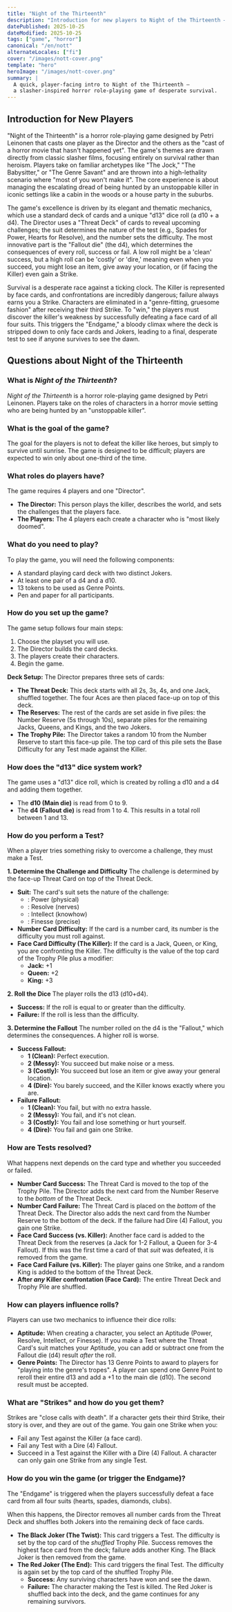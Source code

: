 ```yaml
---
title: "Night of the Thirteenth"
description: "Introduction for new players to Night of the Thirteenth — a slasher-style horror RPG by Petri Leinonen."
datePublished: 2025-10-25
dateModified: 2025-10-25
tags: ["game", "horror"]
canonical: "/en/nott"
alternateLocales: ["fi"]
cover: "/images/nott-cover.png"
template: "hero"
heroImage: "/images/nott-cover.png"
summary: |
  A quick, player-facing intro to Night of the Thirteenth —
  a slasher-inspired horror role-playing game of desperate survival.
---
```


## Introduction for New Players

"Night of the Thirteenth" is a horror role-playing game designed by Petri Leinonen that casts one player as the Director and the others as the "cast of a horror movie that hasn't happened yet". The game's themes are drawn directly from classic slasher films, focusing entirely on survival rather than heroism. Players take on familiar archetypes like "The Jock," "The Babysitter," or "The Genre Savant" and are thrown into a high-lethality scenario where "most of you won't make it". The core experience is about managing the escalating dread of being hunted by an unstoppable killer in iconic settings like a cabin in the woods or a house party in the suburbs.

The game's excellence is driven by its elegant and thematic mechanics, which use a standard deck of cards and a unique "d13" dice roll (a d10 + a d4). The Director uses a "Threat Deck" of cards to reveal upcoming challenges; the suit determines the nature of the test (e.g., Spades for Power, Hearts for Resolve), and the number sets the difficulty. The most innovative part is the "Fallout die" (the d4), which determines the consequences of every roll, success or fail. A low roll might be a 'clean' success, but a high roll can be 'costly' or 'dire,' meaning even when you succeed, you might lose an item, give away your location, or (if facing the Killer) even gain a Strike.

Survival is a desperate race against a ticking clock. The Killer is represented by face cards, and confrontations are incredibly dangerous; failure always earns you a Strike. Characters are eliminated in a "genre-fitting, gruesome fashion" after receiving their third Strike. To "win," the players must discover the killer's weakness by successfully defeating a face card of all four suits. This triggers the "Endgame," a bloody climax where the deck is stripped down to only face cards and Jokers, leading to a final, desperate test to see if anyone survives to see the dawn.

## Questions about Night of the Thirteenth

### What is *Night of the Thirteenth*?

*Night of the Thirteenth* is a horror role-playing game designed by Petri Leinonen. Players take on the roles of characters in a horror movie setting who are being hunted by an "unstoppable killer".

### What is the goal of the game?

The goal for the players is not to defeat the killer like heroes, but simply to survive until sunrise. The game is designed to be difficult; players are expected to win only about one-third of the time.

### What roles do players have?

The game requires 4 players and one "Director".

* **The Director:** This person plays the killer, describes the world, and sets the challenges that the players face.
* **The Players:** The 4 players each create a character who is "most likely doomed".

### What do you need to play?

To play the game, you will need the following components:
* A standard playing card deck with two distinct Jokers.
* At least one pair of a d4 and a d10.
* 13 tokens to be used as Genre Points.
* Pen and paper for all participants.

### How do you set up the game?

The game setup follows four main steps:
1.  Choose the playset you will use.
2.  The Director builds the card decks.
3.  The players create their characters.
4.  Begin the game.

**Deck Setup:**
The Director prepares three sets of cards:
* **The Threat Deck:** This deck starts with all 2s, 3s, 4s, and one Jack, shuffled together. The four Aces are then placed face-up on top of this deck.
* **The Reserves:** The rest of the cards are set aside in five piles: the Number Reserve (5s through 10s), separate piles for the remaining Jacks, Queens, and Kings, and the two Jokers.
* **The Trophy Pile:** The Director takes a random 10 from the Number Reserve to start this face-up pile. The top card of this pile sets the Base Difficulty for any Test made against the Killer.

### How does the "d13" dice system work?

The game uses a "d13" dice roll, which is created by rolling a d10 and a d4 and adding them together.
* The **d10 (Main die)** is read from 0 to 9.
* The **d4 (Fallout die)** is read from 1 to 4.
This results in a total roll between 1 and 13.

### How do you perform a Test?

When a player tries something risky to overcome a challenge, they must make a Test.

**1. Determine the Challenge and Difficulty**
The challenge is determined by the face-up Threat Card on top of the Threat Deck.
* **Suit:** The card's suit sets the nature of the challenge:
    * : Power (physical)
    * : Resolve (nerves)
    * : Intellect (knowhow)
    * : Finesse (precise)
* **Number Card Difficulty:** If the card is a number card, its number is the difficulty you must roll against.
* **Face Card Difficulty (The Killer):** If the card is a Jack, Queen, or King, you are confronting the Killer. The difficulty is the value of the top card of the Trophy Pile plus a modifier:
    * **Jack:** +1
    * **Queen:** +2
    * **King:** +3

**2. Roll the Dice**
The player rolls the d13 (d10+d4).
* **Success:** If the roll is equal to or greater than the difficulty.
* **Failure:** If the roll is less than the difficulty.

**3. Determine the Fallout**
The number rolled on the d4 is the "Fallout," which determines the consequences. A higher roll is worse.
* **Success Fallout:**
    * **1 (Clean):** Perfect execution.
    * **2 (Messy):** You succeed but make noise or a mess.
    * **3 (Costly):** You succeed but lose an item or give away your general location.
    * **4 (Dire):** You barely succeed, and the Killer knows exactly where you are.
* **Failure Fallout:**
    * **1 (Clean):** You fail, but with no extra hassle.
    * **2 (Messy):** You fail, and it's not clean.
    * **3 (Costly):** You fail and lose something or hurt yourself.
    * **4 (Dire):** You fail and gain one Strike.

### How are Tests resolved?

What happens next depends on the card type and whether you succeeded or failed.

* **Number Card Success:** The Threat Card is moved to the top of the Trophy Pile. The Director adds the next card from the Number Reserve to the *bottom* of the Threat Deck.
* **Number Card Failure:** The Threat Card is placed on the *bottom* of the Threat Deck. The Director also adds the next card from the Number Reserve to the bottom of the deck. If the failure had Dire (4) Fallout, you gain one Strike.
* **Face Card Success (vs. Killer):** Another face card is added to the Threat Deck from the reserves (a Jack for 1-2 Fallout, a Queen for 3-4 Fallout). If this was the first time a card of that *suit* was defeated, it is removed from the game.
* **Face Card Failure (vs. Killer):** The player gains one Strike, and a random King is added to the bottom of the Threat Deck.
* **After *any* Killer confrontation (Face Card):** The entire Threat Deck and Trophy Pile are shuffled.

### How can players influence rolls?

Players can use two mechanics to influence their dice rolls:
* **Aptitude:** When creating a character, you select an Aptitude (Power, Resolve, Intellect, or Finesse). If you make a Test where the Threat Card's suit matches your Aptitude, you can add or subtract one from the Fallout die (d4) result *after* the roll.
* **Genre Points:** The Director has 13 Genre Points to award to players for "playing into the genre's tropes". A player can spend one Genre Point to reroll their entire d13 and add a +1 to the main die (d10). The second result must be accepted.

### What are "Strikes" and how do you get them?

Strikes are "close calls with death". If a character gets their third Strike, their story is over, and they are out of the game.
You gain one Strike when you:
* Fail any Test against the Killer (a face card).
* Fail any Test with a Dire (4) Fallout.
* Succeed in a Test against the Killer with a Dire (4) Fallout.
A character can only gain one Strike from any single Test.

### How do you win the game (or trigger the Endgame)?

The "Endgame" is triggered when the players successfully defeat a face card from all four suits (hearts, spades, diamonds, clubs).

When this happens, the Director removes all number cards from the Threat Deck and shuffles both Jokers into the remaining deck of face cards.

* **The Black Joker (The Twist):** This card triggers a Test. The difficulty is set by the top card of the *shuffled* Trophy Pile. Success removes the highest face card from the deck; failure adds another King. The Black Joker is then removed from the game.
* **The Red Joker (The End):** This card triggers the final Test. The difficulty is again set by the top card of the shuffled Trophy Pile.
    * **Success:** Any surviving characters have won and see the dawn.
    * **Failure:** The character making the Test is killed. The Red Joker is shuffled back into the deck, and the game continues for any remaining survivors.